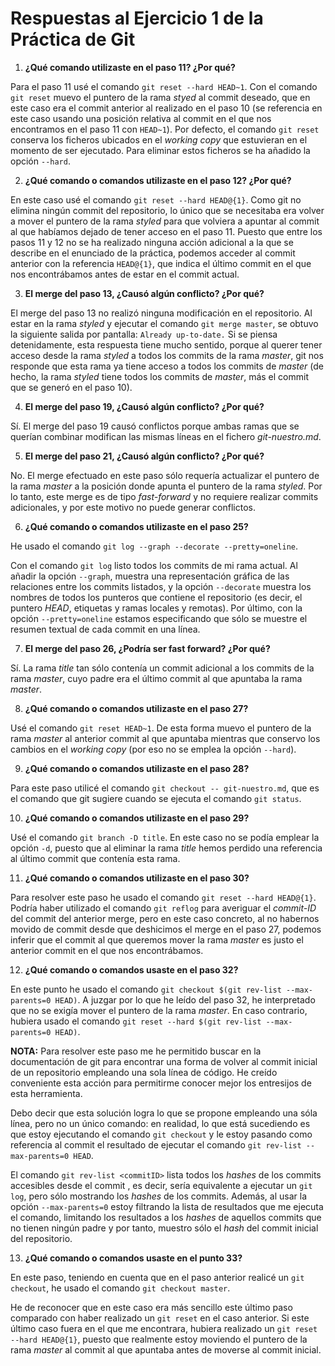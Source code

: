 # Respuestas al Ejercicio 1 de la Práctica de Git

1. **¿Qué comando utilizaste en el paso 11? ¿Por qué?**

Para el paso 11 usé el comando `git reset --hard HEAD~1`. 
Con el comando `git reset` muevo el puntero de la rama *styed* al commit deseado, que en este caso era el commit anterior al realizado en el paso 10 (se referencia en este caso usando una posición relativa al commit en el que nos encontramos en el paso 11 con `HEAD~1`).
Por defecto, el comando `git reset` conserva los ficheros ubicados en el *working copy* que estuvieran en el momento de ser ejecutado. Para eliminar estos ficheros se ha añadido la opción `--hard`.

2. **¿Qué comando o comandos utilizaste en el paso 12? ¿Por qué?**

En este caso usé el comando `git reset --hard HEAD@{1}`.
Como git no elimina ningún commit del repositorio, lo único que se necesitaba era volver a mover el puntero de la rama *styled* para que volviera a apuntar al commit al que habíamos dejado de tener acceso en el paso 11.
Puesto que entre los pasos 11 y 12 no se ha realizado ninguna acción adicional a la que se describe en el enunciado de la práctica, podemos acceder al commit anterior con la referencia `HEAD@{1}`, que indica el último commit en el que nos encontrábamos antes de estar en el commit actual.

3. **El merge del paso 13, ¿Causó algún conflicto? ¿Por qué?**

El merge del paso 13 no realizó ninguna modificación en el repositorio.
Al estar en la rama *styled* y ejecutar el comando `git merge master`, se obtuvo la siguiente salida por pantalla:
`Already up-to-date.`
Si se piensa detenidamente, esta respuesta tiene mucho sentido, porque al querer tener acceso desde la rama *styled* a todos los commits de la rama *master*, git nos responde que esta rama ya tiene acceso a todos los commits de *master* (de hecho, la rama *styled* tiene todos los commits de *master*, más el commit que se generó en el paso 10).

4. **El merge del paso 19, ¿Causó algún conflicto? ¿Por qué?**

Sí. El merge del paso 19 causó conflictos porque ambas ramas que se querían combinar modifican las mismas líneas en el fichero *git-nuestro.md*.

5. **El merge del paso 21, ¿Causó algún conflicto? ¿Por qué?**

No. El merge efectuado en este paso sólo requería actualizar el puntero de la rama *master* a la posición donde apunta el puntero de la rama *styled*. Por lo tanto, este merge es de tipo *fast-forward* y no requiere realizar commits adicionales, y por este motivo no puede generar conflictos.

6. **¿Qué comando o comandos utilizaste en el paso 25?**

He usado el comando `git log --graph --decorate --pretty=oneline`.

Con el comando `git log` listo todos los commits de mi rama actual. Al añadir la opción `--graph`, muestra una representación gráfica de las relaciones entre los commits listados, y la opción `--decorate` muestra los nombres de todos los punteros que contiene el repositorio (es decir, el puntero *HEAD*, etiquetas y ramas locales y remotas). Por último, con la opción `--pretty=oneline` estamos especificando que sólo se muestre el resumen textual de cada commit en una línea.

7. **El merge del paso 26, ¿Podría ser fast forward? ¿Por qué?**

Sí. La rama *title* tan sólo contenía un commit adicional a los commits de la rama *master*, cuyo padre era el último commit al que apuntaba la rama *master*.

8. **¿Qué comando o comandos utilizaste en el paso 27?**

Usé el comando `git reset HEAD~1`. De esta forma muevo el puntero de la rama *master* al anterior commit al que apuntaba mientras que conservo los cambios en el *working copy* (por eso no se emplea la opción `--hard`).

9. **¿Qué comando o comandos utilizaste en el paso 28?**

Para este paso utilicé el comando `git checkout -- git-nuestro.md`, que es el comando que git sugiere cuando se ejecuta el comando `git status`.

10. **¿Qué comando o comandos utilizaste en el paso 29?**

Usé el comando `git branch -D title`. En este caso no se podía emplear la opción `-d`, puesto que al eliminar la rama *title* hemos perdido una referencia al último commit que contenía esta rama.

11. **¿Qué comando o comandos utilizaste en el paso 30?**

Para resolver este paso he usado el comando `git reset --hard HEAD@{1}`. Podría haber utilizado el comando `git reflog` para averiguar el *commit-ID* del commit del anterior merge, pero en este caso concreto, al no habernos movido de commit desde que deshicimos el merge en el paso 27, podemos inferir que el commit al que queremos mover la rama *master* es justo el anterior commit en el que nos encontrábamos. 

12. **¿Qué comando o comandos usaste en el paso 32?**

En este punto he usado el comando `git checkout $(git rev-list --max-parents=0 HEAD)`. A juzgar por lo que he leído del paso 32, he interpretado que no se exigía mover el puntero de la rama *master*. En caso contrario, hubiera usado el comando `git reset --hard $(git rev-list --max-parents=0 HEAD)`.

**NOTA:** Para resolver este paso me he permitido buscar en la documentación de git para encontrar una forma de volver al commit inicial de un repositorio empleando una sola línea de código. He creído conveniente esta acción para permitirme conocer mejor los entresijos de esta herramienta.

Debo decir que esta solución logra lo que se propone empleando una sóla línea, pero no un único comando: en realidad, lo que está sucediendo es que estoy ejecutando el comando `git checkout` y le estoy pasando como referencia al commit el resultado de ejecutar el comando `git rev-list --max-parents=0 HEAD`.

El comando `git rev-list <commitID>` lista todos los *hashes* de los commits accesibles desde el commit <commitID>, es decir, sería equivalente a ejecutar un `git log`, pero sólo mostrando los *hashes* de los commits. Además, al usar la opción `--max-parents=0` estoy filtrando la lista de resultados que me ejecuta el comando, limitando los resultados a los *hashes* de aquellos commits que no tienen ningún padre y por tanto, muestro sólo el *hash* del commit inicial del repositorio. 

13. **¿Qué comando o comandos usaste en el punto 33?**

En este paso, teniendo en cuenta que en el paso anterior realicé un `git checkout`, he usado el comando `git checkout master`.

He de reconocer que en este caso era más sencillo este último paso comparado con haber realizado un `git reset` en el caso anterior. Si este último caso fuera en el que me encontrara, hubiera realizado un `git reset --hard HEAD@{1}`, puesto que realmente estoy moviendo el puntero de la rama *master* al commit al que apuntaba antes de moverse al commit inicial.


